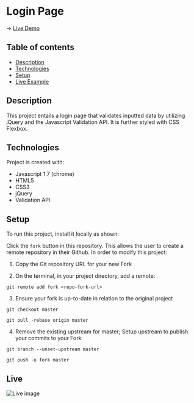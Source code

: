 # Login Page
→ [Live Demo](https://rukhan4.github.io/signup-form/index)

## Table of contents
* [Description](#description)
* [Technologies](#technologies)
* [Setup](#setup)
* [Live Example](#live)

## Description
This project entails a login page that validates inputted data by utilizing jQuery and the Javascript Validation API. It is further styled with CSS Flexbox.
	
## Technologies
Project is created with:
* Javascript 1.7 (chrome)
* HTML5
* CSS3  
* jQuery
* Validation API
	
## Setup
To run this project, install it locally as shown:

Click the ``fork`` button in this repository. This allows the user to create a remote repository in their Github. In order to modify this project:

1) Copy the Git repository URL for your new Fork

2) On the terminal, in your project directory, add a remote:

``git remote add fork <repo-fork-url>``

3) Ensure your fork is up-to-date in relation to the original project

```git checkout master```

```git pull -rebase origin master```

4) Remove the existing upstream for master; Setup upstream to publish your commits to your Fork

```git branch --unset-upstream master```

```git push -u fork master```

## Live
![Live image](ex.PNG)
